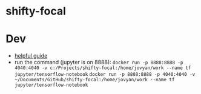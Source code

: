 # shifty-focal

# Dev
- [helpful guide](http://ondata.blog/articles/getting-started-apache-spark-pyspark-and-jupyter-in-a-docker-container/)
- run the command (jupyter is on 8888):
`docker run -p 8888:8888 -p 4040:4040 -v c:/Projects/shifty-focal:/home/jovyan/work --name tf jupyter/tensorflow-notebook`
`docker run -p 8888:8888 -p 4040:4040 -v ~/Documents/GitHub/shifty-focal:/home/jovyan/work --name tf jupyter/tensorflow-notebook`
